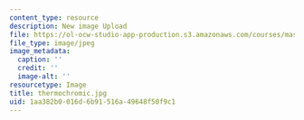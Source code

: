 ```yaml
---
content_type: resource
description: New image Upload
file: https://ol-ocw-studio-app-production.s3.amazonaws.com/courses/mas-962-special-topics-new-textiles-spring-2010/1aa382b0016d6b91516a49648f50f9c1_thermochromic.jpg
file_type: image/jpeg
image_metadata:
  caption: ''
  credit: ''
  image-alt: ''
resourcetype: Image
title: thermochromic.jpg
uid: 1aa382b0-016d-6b91-516a-49648f50f9c1
---
```

